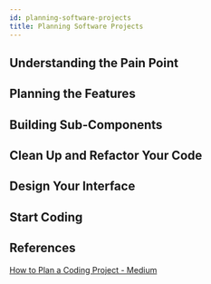 ```yaml
---
id: planning-software-projects
title: Planning Software Projects
---
```


## Understanding the Pain Point

## Planning the Features

## Building Sub-Components

## Clean Up and Refactor Your Code

## Design Your Interface

## Start Coding

## References

[How to Plan a Coding Project - Medium](https://medium.com/swlh/how-to-plan-a-coding-project-a-programming-outline-fc5917c60553)
